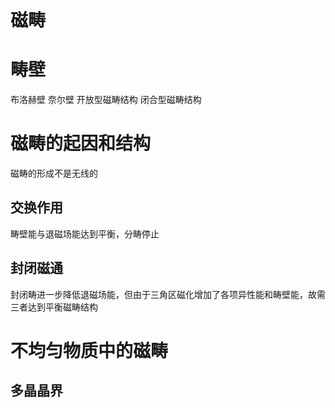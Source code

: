 # 磁畴
# 畴壁
布洛赫壁
奈尔壁
开放型磁畴结构
闭合型磁畴结构
# 磁畴的起因和结构
磁畴的形成不是无线的
## 交换作用
畴壁能与退磁场能达到平衡，分畴停止
## 封闭磁通
封闭畴进一步降低退磁场能，但由于三角区磁化增加了各项异性能和畴壁能，故需三者达到平衡磁畴结构
# 不均匀物质中的磁畴
## 多晶晶界
